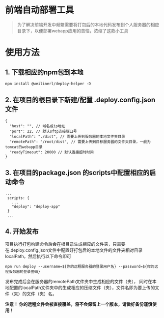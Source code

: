 # 前端自动部署工具

> 为了解决前端开发中频繁需要将打包后的本地代码发布到个人服务器的相应目录下，以便部署webapp应用的苦恼，浓缩了这款小工具

# 使用方法

## 1. 下载相应的npm包到本地
```
npm install @weilinerl/deploy-helper -D
```

## 2. 在项目的根目录下新建/配置 **.deploy.config.json** 文件

```
{
  "host": "", // 域名或ip地址
  "port": 22, // 默认sftp连接端口号
  "localPath": "./dist", // 需要上传到服务器的本地文件夹目录
  "remotePath": "/root/dist", // 需要上传到目标服务器的文件夹目录，一般为tomcat的webapp目录
  "readyTimeout": 20000 // 默认连接超时时间
}
```

## 3. 在项目的package.json 的scripts中配置相应的启动命令

```
...
 scripts: {
   ...
   "deploy": "deploy-app"
 }
 ...
```
## 4. 开始发布

项目执行打包构建命令后会在根目录生成相应的文件夹，只需要在.deploy.config.json文件中配置好打包后的本地文件的文件夹相对目录localPath，然后执行以下命令即可

```
npm run deploy --username=${你的远程服务器的登录用户名} --password=${你的远程服务器的登录密码}
```

发布完成后会在服务器的remotePath文件夹中生成相应的文件（夹），
同时在本地配置的localPath文件夹中的生成相应的压缩文件（夹），文件名即为要上传的文件（夹）的文件（夹）名。

**注意！ 你的远程文件会被直接覆盖，将不会保留上一个版本，请做好备份谨慎使用！**